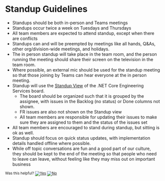 # Standup Guidelines

* Standups should be both in-person and Teams meetings
* Standups occur twice a week on Tuesdays and Thursdays
* All team members are expected to attend standup, except when there are conflicts
* Standups can and will be preempted by meetings like all hands, Q&As, other org/division-wide meetings, and holidays.
* The in person standup will take place in the team room, and the person running the meeting should share their screen on the television in the team room.
* Where possible, an external mic should be used for the standup meeting so that those joining by Teams can hear everyone at the in person meeting.
* Standup will use the [Standup View](https://github.com/orgs/dotnet/projects/86/views/10) of the .NET Core Engineering Services board.
  * The board should be organized such that it is grouped by the assignee, with issues in the Backlog (no status) or Done columns not shown.
  * FR issues are also not shown on the Standup view 
  * All team members are responsible for updating their issues to make sure they are assigned to them and the status of the issues set
* All team members are encouraged to stand during standup, but sitting is ok as well.
* Standup should focus on quick status updates, with implementation details handled offline where possible.
* While off topic conversations are fun and a good part of our culture, they should be kept to the end of the meeting so that people who need to leave can leave, without feeling like they may miss out on important business

<!-- Begin Generated Content: Doc Feedback -->
<sub>Was this helpful? [![Yes](https://helix.dot.net/f/ip/5?p=Documentation%5CTeamProcess%5CDevGuide%5Cstandup.md)](https://helix.dot.net/f/p/5?p=Documentation%5CTeamProcess%5CDevGuide%5Cstandup.md) [![No](https://helix.dot.net/f/in)](https://helix.dot.net/f/n/5?p=Documentation%5CTeamProcess%5CDevGuide%5Cstandup.md)</sub>
<!-- End Generated Content-->
